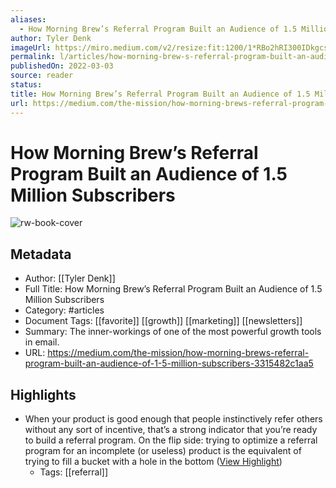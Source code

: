 ```yaml
---
aliases:
  - How Morning Brew’s Referral Program Built an Audience of 1.5 Million Subscribers
author: Tyler Denk
imageUrl: https://miro.medium.com/v2/resize:fit:1200/1*RBo2hRI300IDkgcsarswQQ.jpeg
permalink: l/articles/how-morning-brew-s-referral-program-built-an-audience-of-1-5-million-subscribers
publishedOn: 2022-03-03
source: reader
status: 
title: How Morning Brew’s Referral Program Built an Audience of 1.5 Million Subscribers
url: https://medium.com/the-mission/how-morning-brews-referral-program-built-an-audience-of-1-5-million-subscribers-3315482c1aa5
---
```

# How Morning Brew’s Referral Program Built an Audience of 1.5 Million Subscribers

![rw-book-cover](https://miro.medium.com/v2/resize:fit:1200/1*RBo2hRI300IDkgcsarswQQ.jpeg)

## Metadata

- Author: [[Tyler Denk]]
- Full Title: How Morning Brew’s Referral Program Built an Audience of 1.5 Million Subscribers
- Category: #articles
- Document Tags: [[favorite]] [[growth]] [[marketing]] [[newsletters]]
- Summary: The inner-workings of one of the most powerful growth tools in email.
- URL: https://medium.com/the-mission/how-morning-brews-referral-program-built-an-audience-of-1-5-million-subscribers-3315482c1aa5

## Highlights

- When your product is good enough that people instinctively refer others without any sort of incentive, that’s a strong indicator that you’re ready to build a referral program. On the flip side: trying to optimize a referral program for an incomplete (or useless) product is the equivalent of trying to fill a bucket with a hole in the bottom ([View Highlight](https://read.readwise.io/read/01h2ajgvd37dm4hr3wxjay9pw4))
    - Tags: [[referral]]
